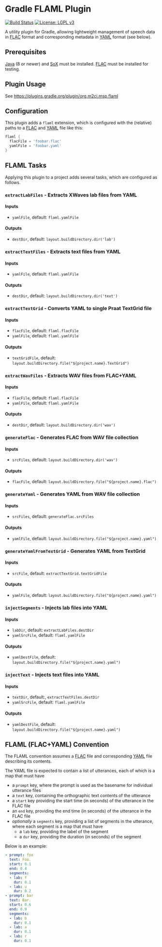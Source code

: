 Gradle FLAML Plugin
===================

[![Build Status](https://travis-ci.org/m2ci-msp/gradle-flaml-plugin.svg?branch=master)](https://travis-ci.org/m2ci-msp/gradle-flaml-plugin)
[![License: LGPL v3](https://img.shields.io/badge/License-LGPL%20v3-blue.svg)](https://www.gnu.org/licenses/lgpl-3.0)

A utility plugin for Gradle, allowing lightweight management of speech data in [FLAC] format and corresponding metadata in [YAML] format (see below).

Prerequisites
-------------

[Java] (8 or newer) and [SoX] must be installed.
[FLAC] must be installed for testing.

Plugin Usage
------------

See https://plugins.gradle.org/plugin/org.m2ci.msp.flaml

Configuration
-------------

This plugin adds a `flaml` extension, which is configured with the (relative) paths to a [FLAC] and [YAML] file like this:

```gradle
flaml {
  flacFile = 'foobar.flac'
  yamlFile = 'foobar.yaml'
}
```

FLAML Tasks
-----------

Applying this plugin to a project adds several tasks, which are configured as follows.

### `extractLabFiles` - Extracts XWaves lab files from YAML
#### Inputs
- `yamlFile`, default: `flaml.yamlFile`
#### Outputs
- `destDir`, default: `layout.buildDirectory.dir('lab')`

### `extractTextFiles` - Extracts text files from YAML
#### Inputs
- `yamlFile`, default: `flaml.yamlFile`
#### Outputs
- `destDir`, default: `layout.buildDirectory.dir('text')`

### `extractTextGrid` - Converts YAML to single Praat TextGrid file
#### Inputs
- `flacFile`, default: `flaml.flacFile`
- `yamlFile`, default: `flaml.yamlFile`
#### Outputs
- `textGridFile`, default: `layout.buildDirectory.file("${project.name}.TextGrid")`

### `extractWavFiles` - Extracts WAV files from FLAC+YAML
#### Inputs
- `flacFile`, default: `flaml.flacFile`
- `yamlFile`, default: `flaml.yamlFile`
#### Outputs
- `destDir`, default: `layout.buildDirectory.dir('wav')`

### `generateFlac` - Generates FLAC from WAV file collection
#### Inputs
- `srcFiles`, default: `layout.buildDirectory.dir('wav')`
#### Outputs
- `flacFile`, default: `layout.buildDirectory.file("${project.name}.flac")`

### `generateYaml` - Generates YAML from WAV file collection
#### Inputs
- `srcFiles`, default: `generateFlac.srcFiles`
#### Outputs
- `yamlFile`, default: `layout.buildDirectory.file("${project.name}.yaml")`

### `generateYamlFromTextGrid` - Generates YAML from TextGrid
#### Inputs
- `srcFile`, default: `extractTextGrid.textGridFile`
#### Outputs
- `yamlFile`, default: `layout.buildDirectory.file("${project.name}.yaml")`

### `injectSegments` - Injects lab files into YAML
#### Inputs
- `labDir`, default: `extractLabFiles.destDir`
- `yamlSrcFile`, default: `flaml.yamlFile`
#### Outputs
- `yamlDestFile`, default: `layout.buildDirectory.file("${project.name}.yaml")`

### `injectText` - Injects text files into YAML
#### Inputs
- `textDir`, default:, `extractTextFiles.destDir`
- `yamlSrcFile`, default: `flaml.yamlFile`
#### Outputs
- `yamlDestFile`, default: `layout.buildDirectory.file("${project.name}.yaml")`

FLAML (FLAC+YAML) Convention
----------------------------

The FLAML convention assumes a [FLAC] file and corresponding [YAML] file describing its contents.

The YAML file is expected to contain a list of utterances, each of which is a map that must have
- a `prompt` key, where the prompt is used as the basename for individual utterance files
- a `text` key, containing the orthographic text contents of the utterance
- a `start` key providing the start time (in seconds) of the utterance in the FLAC file
- an `end` key, providing the end time (in seconds) of the utterance in the FLAC file
- *optionally* a `segments` key, providing a list of segments in the utterance, where each segment is a map that must have
  - a `lab` key, providing the label of the segment
  - a `dur` key, providing the duration (in seconds) of the segment

Below is an example:
```yaml
- prompt: foo
  text: Foo.
  start: 0.1
  end: 0.4
  segments:
  - lab: f
    dur: 0.1
  - lab: u
    dur: 0.2
- prompt: bar
  text: Bar.
  start: 0.6
  end: 0.9
  segments:
  - lab: b
    dur: 0.1
  - lab: a
    dur: 0.1
  - lab: r
    dur: 0.1
```

[FLAC]: https://xiph.org/flac/
[YAML]: http://yaml.org/
[Java]: https://java.com/download/
[SoX]: http://sox.sourceforge.net/
